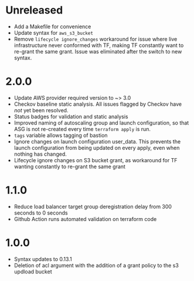 Unreleased
==========

* Add a Makefile for convenience
* Update syntax for `aws_s3_bucket`
* Remove `lifecycle ignore_changes` workaround for issue where live
  infrastructure never conformed with TF, making TF constantly want to re-grant
  the same grant.  Issue was eliminated after the switch to new syntax.


2.0.0
=====

* Update AWS provider required version to ~> 3.0
* Checkov baseline static analysis.  All issues flagged by Checkov have *not*
  yet been resolved.
* Status badges for validation and static analysis
* Improved naming of autoscaling group and launch configuration, so that ASG is
  not re-created every time `terraform apply` is run.
* `tags` variable allows tagging of bastion
* Ignore changes on launch configuration user_data.  This prevents the launch
  configuration from being updated on every apply, even when nothing has
  changed.
* Lifecycle ignore changes on S3 bucket grant, as workaround for TF wanting
  constantly to re-grant the same grant

1.1.0
=====
* Reduce load balancer target group deregistration delay from 300 seconds to 0 seconds
* Github Action runs automated validation on terraform code

1.0.0
=====
* Syntax updates to 0.13.1
* Deletion of acl argument with the addition of a grant policy to the s3 updload bucket
